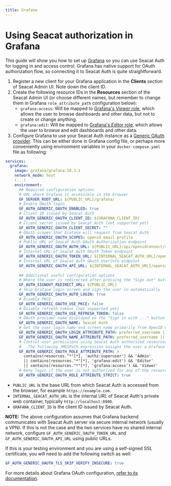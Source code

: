 ```yaml
---
title: Grafana
---
```


# Using Seacat authorization in Grafana

This guide will show you how to set up [Grafana](https://grafana.com/) so you can use Seacat Auth for logging in and access control.
Grafana has native support for OAuth authorization flow, so connecting it to Seacat Auth is quite straightforward.

1. Register a new client for your Grafana application in the **Clients** section of Seacat Admin UI. Note down the client ID.
2. Create the following resource IDs in the **Resources** section of the Seacat Admin UI (or choose different names, but remember to change them in Grafana `role_attribute_path` configuration below):
    - `grafana:access`: Will be mapped to [Grafana's _Viewer_ role](https://grafana.com/docs/grafana/latest/administration/roles-and-permissions/#organization-roles), 
    which allows the user to browse dashboards and other data, but not to create or change anything.
    - `grafana:edit`: Will be mapped to [Grafana's _Editor_ role](https://grafana.com/docs/grafana/latest/administration/roles-and-permissions/#organization-roles), 
    which allows the user to browse and edit dashboards and other data.
3. Configure Grafana to use your Seacat Auth instance as a [Generic OAuth provider](https://grafana.com/docs/grafana/latest/setup-grafana/configure-security/configure-authentication/generic-oauth/).
  This can be either done in Grafana config file, or perhaps more conveniently using environment variables in your `docker-compose.yaml` file as following:

```yaml
services:
  grafana:
    image: grafana/grafana:10.3.1
    network_mode: host
    (...)
    environment:
      ## Required configuration options
      # URL where Grafana is accessible in the browser
      GF_SERVER_ROOT_URL: ${PUBLIC_URL}/grafana/
      # Enable OAuth login
      GF_AUTH_GENERIC_OAUTH_ENABLED: true
      # Client ID issued by Seacat Auth
      GF_AUTH_GENERIC_OAUTH_CLIENT_ID: ${GRAFANA_CLIENT_ID}
      # Client secret issued by Seacat Auth (not supported yet)
      GF_AUTH_GENERIC_OAUTH_CLIENT_SECRET: ""
      # OAuth scopes that Grafana will request from Seacat Auth
      GF_AUTH_GENERIC_OAUTH_SCOPES: openid email profile
      # Public URL of Seacat Auth OAuth Authorization endpoint
      GF_AUTH_GENERIC_OAUTH_AUTH_URL: ${PUBLIC_URL}/api/openidconnect/authorize
      # Internal URL of Seacat Auth OAuth Token endpoint
      GF_AUTH_GENERIC_OAUTH_TOKEN_URL: ${INTERNAL_SEACAT_AUTH_URL}/openidconnect/token
      # Internal URL of Seacat Auth OAuth Userinfo endpoint
      GF_AUTH_GENERIC_OAUTH_API_URL: ${INTERNAL_SEACAT_AUTH_URL}/openidconnect/userinfo
      
      ## Additional useful configuration options
      # Where the user is redirected after pressing the "Sign out" button
      GF_AUTH_SIGNOUT_REDIRECT_URL: ${PUBLIC_URL}
      # Skip Grafana login screen and sign the user in automatically
      GF_AUTH_GENERIC_OAUTH_AUTO_LOGIN: true
      # Disable PKCE
      GF_AUTH_GENERIC_OAUTH_USE_PKCE: false
      # Disable refresh tokens (not supported yet)
      GF_AUTH_GENERIC_OAUTH_USE_REFRESH_TOKEN: false
      # OAuth provider name displayed on the "Sign in with ..." button on the Grafana login screen
      GF_AUTH_GENERIC_OAUTH_NAME: Seacat Auth
      # Get the user login name and screen name primarily from OpenID Connect standard field "preferred_username", with fallback to "username" and "sub" fields
      GF_AUTH_GENERIC_OAUTH_LOGIN_ATTRIBUTE_PATH: preferred_username || username || sub
      GF_AUTH_GENERIC_OAUTH_NAME_ATTRIBUTE_PATH: preferred_username || username || sub
      # Control user permissions using Seacat Auth authorized resources:
      #   The following JMESPath expression assigns the user a Grafana role depending on the authorized resources in their ID token or Userinfo
      GF_AUTH_GENERIC_OAUTH_ROLE_ATTRIBUTE_PATH: >
        contains(resources."*"[*], 'authz:superuser') && 'Admin' 
        || contains(resources."*"[*], 'grafana:edit') && 'Editor' 
        || contains(resources."*"[*], 'grafana:access') && 'Viewer'
      # Deny login if the user is not authorized for any of the resources in the expression above
      GF_AUTH_GENERIC_OAUTH_ROLE_ATTRIBUTE_STRICT: true
```

- `PUBLIC_URL` is the base URL from which Seacat Auth is accessed from the browser, for example `https://example.com`.
- `INTERNAL_SEACAT_AUTH_URL` is the internal URL of Seacat Auth's private web container, typically `http://localhost:8900`.
- `GRAFANA_CLIENT_ID` is the client ID issued by Seacat Auth.

**NOTE:** The above configuration assumes that Grafana backend communicates with Seacat Auth server via secure internal network (usually a VPN). 
If this is not the case and the two services have no shared internal network, configure `GF_AUTH_GENERIC_OAUTH_TOKEN_URL` and `GF_AUTH_GENERIC_OAUTH_API_URL` using public URLs.

If this is your testing environment and you are using a self-signed SSL certificate, you will need to add the following switch as well:
```yaml
GF_AUTH_GENERIC_OAUTH_TLS_SKIP_VERIFY_INSECURE: true
```

For more details about Grafana OAuth configuration, [refer to its documentation](https://grafana.com/docs/grafana/latest/setup-grafana/configure-security/configure-authentication/generic-oauth/).
